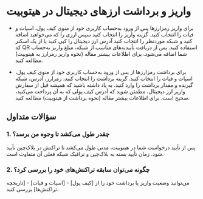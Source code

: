 # واریز و برداشت ارزهای دیجیتال  در هیتوبیت

-	برای واریز رمزارزها پس از ورود به‌حساب کاربری خود از منوی کیف پول، اسپات و فیات را انتخاب کنید. گزینه واریز را انتخاب کنید سپس ارزی را که می‌خواهید اضافه کنید و شبکه موردنظر را انتخاب کنید آدرس ارز دیجیتال را کپی کنید یا از یک اسکنر کد QR استفاده کنید. پس از دریافت تأییدیه‌های مناسب از شبکه، مبلغ واریز به‌حساب شما اضافه می‌شود. برای اطلاعات بیشتر مقاله (نحوه واریز رمزارز به هیتوبیت) مطالعه کنید.

-	برای برداشت رمزارزها از پس از ورود به‌حساب کاربری خود از منوی کیف پول، اسپات و فیات را انتخاب کنید. گزینه برداشت را انتخاب کنید، رمزارز، آدرس، شبکه گیرنده و مقدار برداشت را وارد کنید. به یاد داشته باشید که همیشه قبل از سفارش واریز ارز دیجیتال، مطمئن شوید که آدرس کیف پولی که به آن پرداخت می‌کنید، صحیح است. برای اطلاعات بیشتر مقاله (نحوه برداشت از هیتوبیت) مطالعه کنید.


## سؤالات متداول

### 1.	چقدر طول می‌کشد تا وجوه من برسد؟

پس از تأیید درخواست شما در هیتوبیت، مدتی طول می‌کشد تا تراکنش در بلاک‌چین تأیید شود. زمان تأیید بسته به بلاک‌چین و ترافیک شبکه فعلی آن متفاوت است.

### 2.	چگونه می‌توان سابقه تراکنش‌های خود را بررسی کرد؟

می‌توانید وضعیت واریز یا برداشت خود را از [کیف پول] - [اسپات و فیات] - [تاریخچه تراکنش‌ها] بررسی کنید.



